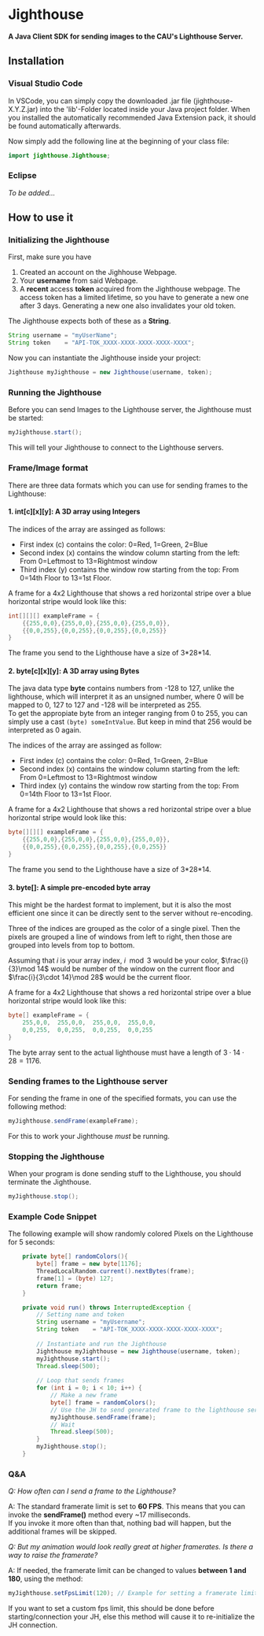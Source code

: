 # Jighthouse
**A Java Client SDK for sending images to the CAU's Lighthouse Server.**


## Installation

### Visual Studio Code

In VSCode, you can simply copy the downloaded .jar file (jighthouse-X.Y.Z.jar) into the 'lib'-Folder located inside your Java project folder. When you installed the automatically recommended Java Extension pack, it should be found automatically afterwards.

Now simply add the following line at the beginning of your class file:
```java
import jighthouse.Jighthouse;
```

### Eclipse

*To be added...*

## How to use it

### Initializing the Jighthouse
First, make sure you have
1. Created an account on the Jighhouse Webpage.
2. Your **username** from said Webpage.
3. A **recent** access **token** acquired from the Jighthouse webpage. The access token has a limited lifetime, so you have to generate a new one after 3 days. Generating a new one also invalidates your old token.  

The Jighthouse expects both of these as a **String**.
```java
String username = "myUserName";
String token    = "API-TOK_XXXX-XXXX-XXXX-XXXX-XXXX";
```
  
Now you can instantiate the Jighthouse inside your project:
```java
Jighthouse myJighthouse = new Jighthouse(username, token);
```

### Running the Jighthouse
Before you can send Images to the Lighthouse server, the Jighthouse must be started:
```java
myJighthouse.start();
```
This will tell your Jighthouse to connect to the Lighthouse servers. 

### Frame/Image format
There are three data formats which you can use for sending frames to the Lighthouse: 


#### 1. int[c][x][y]: A 3D array using Integers
The indices of the array are assinged as follows:
- First index (c) contains the color: 0=Red, 1=Green, 2=Blue
- Second index (x) contains the window column starting from the left: From 0=Leftmost to 13=Rightmost window
- Third index (y) contains the window row starting from the top: From 0=14th Floor to 13=1st Floor.

A frame for a 4x2 Lighthouse that shows a red horizontal stripe over a blue horizontal stripe would look like this:
```java
int[][][] exampleFrame = {
    {{255,0,0},{255,0,0},{255,0,0},{255,0,0}},
    {{0,0,255},{0,0,255},{0,0,255},{0,0,255}}
}
```

The frame you send to the Lighthouse have a size of 3\*28\*14.

#### 2. byte[c][x][y]: A 3D array using Bytes 
The java data type **byte** contains numbers from -128 to 127, unlike the lighthouse, which will interpret it as an unsigned number, where 0 will be mapped to 0, 127 to 127 and -128 will be interpreted as 255.  
To get the appropiate byte from an integer ranging from 0 to 255, you can simply use a cast `(byte) someIntValue`. But keep in mind that 256 would be interpreted as 0 again.  

The indices of the array are assinged as follow:
- First index (c) contains the color: 0=Red, 1=Green, 2=Blue
- Second index (x) contains the window column starting from the left: From 0=Leftmost to 13=Rightmost window
- Third index (y) contains the window row starting from the top: From 0=14th Floor to 13=1st Floor.

A frame for a 4x2 Lighthouse that shows a red horizontal stripe over a blue horizontal stripe would look like this:
```java
byte[][][] exampleFrame = {
    {{255,0,0},{255,0,0},{255,0,0},{255,0,0}},
    {{0,0,255},{0,0,255},{0,0,255},{0,0,255}}
}
```

The frame you send to the Lighthouse have a size of 3\*28\*14.

#### 3. byte[]: A simple pre-encoded byte array  
This might be the hardest format to implement, but it is also the most efficient one since it can be directly sent to the server without re-encoding.

Three of the indices are grouped as the color of a single pixel. Then the pixels are grouped a line of windows from left to right, then those are grouped into levels from top to bottom.

Assuming that $i$ is your array index, $i\mod 3$ would be your color, $\frac{i}{3}\mod 14$ would be number of the window on the current floor and $\frac{i}{3\cdot 14}\mod 28$ would be the current floor.

A frame for a 4x2 Lighthouse that shows a red horizontal stripe over a blue horizontal stripe would look like this:
```java
byte[] exampleFrame = {
    255,0,0,  255,0,0,  255,0,0,  255,0,0,  
    0,0,255,  0,0,255,  0,0,255,  0,0,255
}
```

The byte array sent to the actual lighthouse must have a length of $3\cdot 14\cdot 28 = 1176$.

### Sending frames to the Lighthouse server
For sending the frame in one of the specified formats, you can use the following method:
```java
myJighthouse.sendFrame(exampleFrame);
```
For this to work your Jighthouse *must* be running.

### Stopping the Jighthouse
When your program is done sending stuff to the Lighthouse, you should terminate the Jighthouse.
```java
myJighthouse.stop();
```
### Example Code Snippet
The following example will show randomly colored Pixels on the Lighthouse for 5 seconds:

```java
    private byte[] randomColors(){
        byte[] frame = new byte[1176];
        ThreadLocalRandom.current().nextBytes(frame);
        frame[1] = (byte) 127;
        return frame;
    }

    private void run() throws InterruptedException {
        // Setting name and token
        String username = "myUsername";
        String token    = "API-TOK_XXXX-XXXX-XXXX-XXXX-XXXX";
    
        // Instantiate and run the Jighthouse
        Jighthouse myJighthouse = new Jighthouse(username, token);
        myJighthouse.start();
        Thread.sleep(500);
    
        // Loop that sends frames
        for (int i = 0; i < 10; i++) {
            // Make a new frame
            byte[] frame = randomColors();
            // Use the JH to send generated frame to the lighthouse server
            myJighthouse.sendFrame(frame);
            // Wait
            Thread.sleep(500);
        }
        myJighthouse.stop();
    }
```

### Q&A

*Q: How often can I send a frame to the Lighthouse?*

A: The standard framerate limit is set to **60 FPS**. This means that you can invoke the **sendFrame()** method every ~17 milliseconds.  
  If you invoke it more often than that, nothing bad will happen, but the additional frames will be skipped.

*Q: But my animation would look really great at higher framerates. Is there a way to raise the framerate?*

A: If needed, the framerate limit can be changed to values **between 1 and 180**, using the method:
```java
myJighthouse.setFpsLimit(120); // Example for setting a framerate limit of 120 fps
```
If you want to set a custom fps limit, this should be done before starting/connection your JH, else this method will cause it to re-initialize the JH connection.